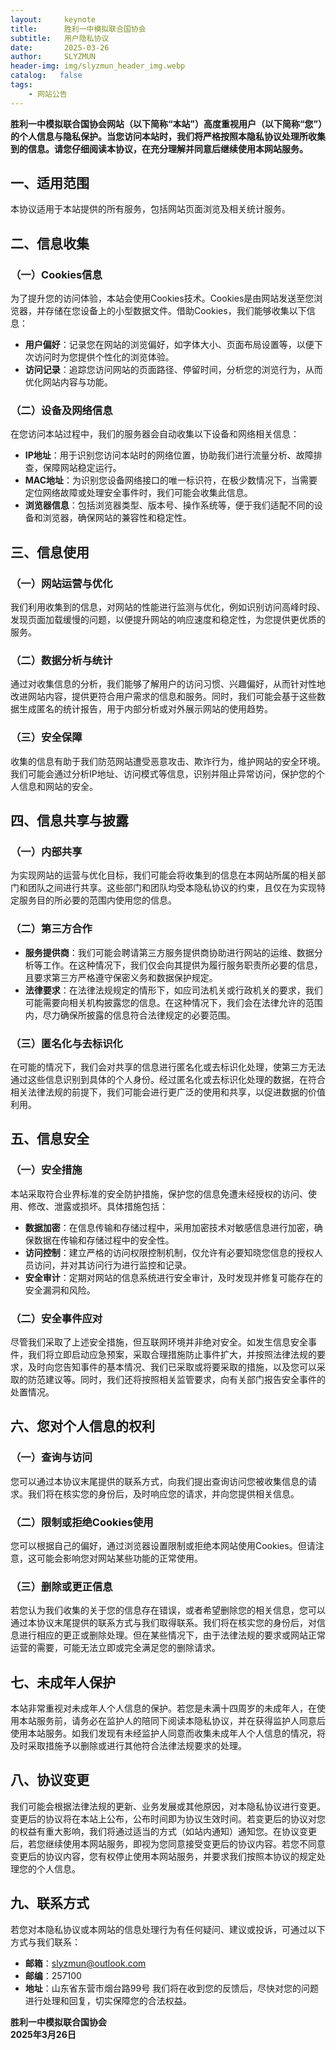 ```yaml
---
layout:     keynote
title:      胜利一中模拟联合国协会
subtitle:   用户隐私协议
date:       2025-03-26
author:     SLYZMUN
header-img: img/slyzmun_header_img.webp
catalog:   false
tags:
    - 网站公告
---
```


**胜利一中模拟联合国协会网站（以下简称“本站”）高度重视用户（以下简称“您”）的个人信息与隐私保护。当您访问本站时，我们将严格按照本隐私协议处理所收集到的信息。请您仔细阅读本协议，在充分理解并同意后继续使用本网站服务。**

## 一、适用范围
本协议适用于本站提供的所有服务，包括网站页面浏览及相关统计服务。

## 二、信息收集
### （一）Cookies信息
为了提升您的访问体验，本站会使用Cookies技术。Cookies是由网站发送至您浏览器，并存储在您设备上的小型数据文件。借助Cookies，我们能够收集以下信息：
- **用户偏好**：记录您在网站的浏览偏好，如字体大小、页面布局设置等，以便下次访问时为您提供个性化的浏览体验。
- **访问记录**：追踪您访问网站的页面路径、停留时间，分析您的浏览行为，从而优化网站内容与功能。

### （二）设备及网络信息
在您访问本站过程中，我们的服务器会自动收集以下设备和网络相关信息：
- **IP地址**：用于识别您访问本站时的网络位置，协助我们进行流量分析、故障排查，保障网站稳定运行。
- **MAC地址**：为识别您设备网络接口的唯一标识符，在极少数情况下，当需要定位网络故障或处理安全事件时，我们可能会收集此信息。
- **浏览器信息**：包括浏览器类型、版本号、操作系统等，便于我们适配不同的设备和浏览器，确保网站的兼容性和稳定性。

## 三、信息使用
### （一）网站运营与优化
我们利用收集到的信息，对网站的性能进行监测与优化，例如识别访问高峰时段、发现页面加载缓慢的问题，以便提升网站的响应速度和稳定性，为您提供更优质的服务。

### （二）数据分析与统计
通过对收集信息的分析，我们能够了解用户的访问习惯、兴趣偏好，从而针对性地改进网站内容，提供更符合用户需求的信息和服务。同时，我们可能会基于这些数据生成匿名的统计报告，用于内部分析或对外展示网站的使用趋势。

### （三）安全保障
收集的信息有助于我们防范网站遭受恶意攻击、欺诈行为，维护网站的安全环境。我们可能会通过分析IP地址、访问模式等信息，识别并阻止异常访问，保护您的个人信息和网站的安全。

## 四、信息共享与披露
### （一）内部共享
为实现网站的运营与优化目标，我们可能会将收集到的信息在本网站所属的相关部门和团队之间进行共享。这些部门和团队均受本隐私协议的约束，且仅在为实现特定服务目的所必要的范围内使用您的信息。

### （二）第三方合作
- **服务提供商**：我们可能会聘请第三方服务提供商协助进行网站的运维、数据分析等工作。在这种情况下，我们仅会向其提供为履行服务职责所必要的信息，且要求第三方严格遵守保密义务和数据保护规定。
- **法律要求**：在法律法规规定的情形下，如应司法机关或行政机关的要求，我们可能需要向相关机构披露您的信息。在这种情况下，我们会在法律允许的范围内，尽力确保所披露的信息符合法律规定的必要范围。

### （三）匿名化与去标识化
在可能的情况下，我们会对共享的信息进行匿名化或去标识化处理，使第三方无法通过这些信息识别到具体的个人身份。经过匿名化或去标识化处理的数据，在符合相关法律法规的前提下，我们可能会进行更广泛的使用和共享，以促进数据的价值利用。

## 五、信息安全
### （一）安全措施
本站采取符合业界标准的安全防护措施，保护您的信息免遭未经授权的访问、使用、修改、泄露或损坏。具体措施包括：
- **数据加密**：在信息传输和存储过程中，采用加密技术对敏感信息进行加密，确保数据在传输和存储过程中的安全性。
- **访问控制**：建立严格的访问权限控制机制，仅允许有必要知晓您信息的授权人员访问，并对其访问行为进行监控和记录。
- **安全审计**：定期对网站的信息系统进行安全审计，及时发现并修复可能存在的安全漏洞和风险。

### （二）安全事件应对
尽管我们采取了上述安全措施，但互联网环境并非绝对安全。如发生信息安全事件，我们将立即启动应急预案，采取合理措施防止事件扩大，并按照法律法规的要求，及时向您告知事件的基本情况、我们已采取或将要采取的措施，以及您可以采取的防范建议等。同时，我们还将按照相关监管要求，向有关部门报告安全事件的处置情况。

## 六、您对个人信息的权利
### （一）查询与访问
您可以通过本协议末尾提供的联系方式，向我们提出查询访问您被收集信息的请求。我们将在核实您的身份后，及时响应您的请求，并向您提供相关信息。

### （二）限制或拒绝Cookies使用
您可以根据自己的偏好，通过浏览器设置限制或拒绝本网站使用Cookies。但请注意，这可能会影响您对网站某些功能的正常使用。

### （三）删除或更正信息
若您认为我们收集的关于您的信息存在错误，或者希望删除您的相关信息，您可以通过本协议末尾提供的联系方式与我们取得联系。我们将在核实您的身份后，对信息进行相应的更正或删除处理。但在某些情况下，由于法律法规的要求或网站正常运营的需要，可能无法立即或完全满足您的删除请求。

## 七、未成年人保护
本站非常重视对未成年人个人信息的保护。若您是未满十四周岁的未成年人，在使用本站服务前，请务必在监护人的陪同下阅读本隐私协议，并在获得监护人同意后使用本站服务。如我们发现有未经监护人同意而收集未成年人个人信息的情况，将及时采取措施予以删除或进行其他符合法律法规要求的处理。

## 八、协议变更
我们可能会根据法律法规的更新、业务发展或其他原因，对本隐私协议进行变更。变更后的协议将在本站上公布，公布时间即为协议生效时间。若变更后的协议对您的权益有重大影响，我们将通过适当的方式（如站内通知）通知您。在协议变更后，若您继续使用本网站服务，即视为您同意接受变更后的协议内容。若您不同意变更后的协议内容，您有权停止使用本网站服务，并要求我们按照本协议的规定处理您的个人信息。

## 九、联系方式
若您对本隐私协议或本网站的信息处理行为有任何疑问、建议或投诉，可通过以下方式与我们联系：
- **邮箱**：slyzmun@outlook.com
- **邮编**：257100
- **地址**：山东省东营市烟台路99号
我们将在收到您的反馈后，尽快对您的问题进行处理和回复，切实保障您的合法权益。

**胜利一中模拟联合国协会<br>
2025年3月26日**
